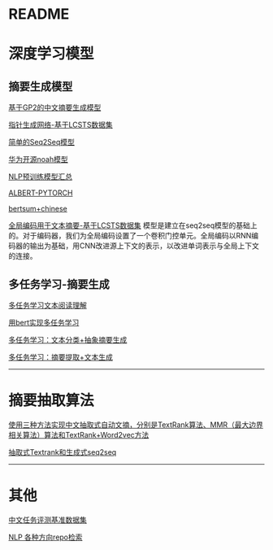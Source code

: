 README
===========================
# 深度学习模型

## 摘要生成模型
[基于GP2的中文摘要生成模型](https://github.com/qingkongzhiqian/GPT2-Summary) 

[指针生成网络-基于LCSTS数据集](https://github.com/LowinLi/Text-Summarizer-Pytorch-Chinese)

[简单的Seq2Seq模型](https://github.com/bentrevett/pytorch-seq2seq)

[华为开源noah模型](https://github.com/huawei-noah/Pretrained-Language-Model)

[NLP预训练模型汇总](https://github.com/thunlp/PLMpapers)

[ALBERT-PYTORCH](https://github.com/lonePatient/albert_pytorch)

[bertsum+chinese](https://github.com/Machine-Tom/bertsum-chinese-LAI)

[全局编码用于文本摘要-基于LCSTS数据集](https://github.com/lancopku/Global-Encoding)
模型是建立在seq2seq模型的基础上的。对于编码器，我们为全局编码设置了一个卷积门控单元。全局编码以RNN编码器的输出为基础，用CNN改进源上下文的表示，以改进单词表示与全局上下文的连接。

## 多任务学习-摘要生成
[多任务学习文本阅读理解](https://github.com/xycforgithub/MultiTask-MRC)

[用bert实现多任务学习](https://github.com/JayYip/bert-multitask-learning)

[多任务学习：文本分类+抽象摘要生成](https://github.com/JohnMBrandt/text-classification)

[多任务学习：摘要提取+文本生成](https://github.com/yottabytt/pytorch_mtl)

[]()

**************

# 摘要抽取算法
[使用三种方法实现中文抽取式自动文摘，分别是TextRank算法、MMR（最大边界相关算法）算法和TextRank+Word2vec方法](https://github.com/God-Fish-X/Extractable-automatic-Text)

[抽取式Textrank和生成式seq2seq](https://github.com/ztz818/Automatic-generation-of-text-summaries)
[]()
[]()

************

# 其他
[中文任务评测基准数据集](https://github.com/CLUEbenchmark/CLUE)

[NLP 各种方向repo检索](https://github.com/fighting41love/funNLP)
